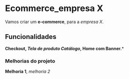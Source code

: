 # Ecommerce_empresa X

Vamos criar um **e-commerce**, para a *empresa X*.

## Funcionalidades

**Checkout, *Tela de produto Catálogo*, Home com Banner.***

### Melhorias do projeto

**Melhoria 1**, *melhoria 2*

